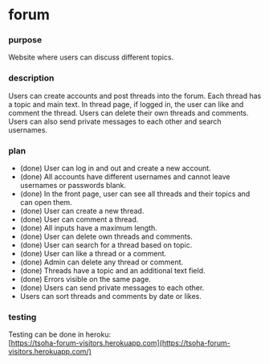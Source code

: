 # forum

### purpose
Website where users can discuss different topics.

### description
Users can create accounts and post threads into the forum. Each thread has a topic and main text. In thread page, if logged in, the user can like and comment the thread. Users can delete their own threads and comments. Users can also send private messages to each other and search usernames. 

### plan
- (done) User can log in and out and create a new account.  
- (done) All accounts have different usernames and cannot leave usernames or passwords blank.  
- (done) In the front page, user can see all threads and their topics and can open them.  
- (done) User can create a new thread.  
- (done) User can comment a thread.  
- (done) All inputs have a maximum length.  
- (done) User can delete own threads and comments.  
- (done) User can search for a thread based on topic.  
- (done) User can like a thread or a comment.  
- (done) Admin can delete any thread or comment.   
- (done) Threads have a topic and an additional text field.  
- (done) Errors visible on the same page.  
- (done) Users can send private messages to each other.  
- Users can sort threads and comments by date or likes.  

### testing
Testing can be done in heroku:  
[https://tsoha-forum-visitors.herokuapp.com](https://tsoha-forum-visitors.herokuapp.com/)